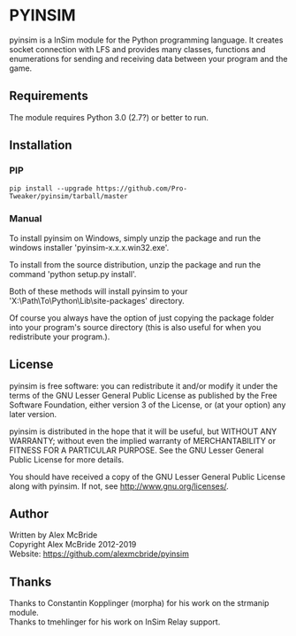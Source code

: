 # PYINSIM

pyinsim is a InSim module for the Python programming language. It creates 
socket connection with LFS and provides many classes, functions and 
enumerations for sending and receiving data between your program and the game.

## Requirements

The module requires Python 3.0 (2.7?) or better to run.

## Installation

### PIP
```
pip install --upgrade https://github.com/Pro-Tweaker/pyinsim/tarball/master
```

### Manual
To install pyinsim on Windows, simply unzip the package and run the windows
installer 'pyinsim-x.x.x.win32.exe'. 

To install from the source distribution, unzip the package and run the command 
'python setup.py install'. 

Both of these methods will install pyinsim to your 
'X:\Path\To\Python\Lib\site-packages' directory. 

Of course you always have the option of just copying the package folder into 
your program's source directory (this is also useful for when you redistribute
your program.).

## License

pyinsim is free software: you can redistribute it and/or modify it under the 
terms of the GNU Lesser General Public License as published by the Free 
Software Foundation, either version 3 of the License, or (at your option) any 
later version.

pyinsim is distributed in the hope that it will be useful, but WITHOUT ANY 
WARRANTY; without even the implied warranty of MERCHANTABILITY or FITNESS FOR 
A PARTICULAR PURPOSE.  See the GNU Lesser General Public License for more 
details.

You should have received a copy of the GNU Lesser General Public License along 
with pyinsim. If not, see <http://www.gnu.org/licenses/>.

## Author

Written by Alex McBride  
Copyright Alex McBride 2012-2019  
Website: https://github.com/alexmcbride/pyinsim

## Thanks

Thanks to Constantin Kopplinger (morpha) for his work on the strmanip module.  
Thanks to tmehlinger for his work on InSim Relay support.

